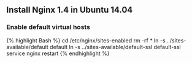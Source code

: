## Install Nginx 1.4 in Ubuntu 14.04

### Enable default virtual hosts

{% highlight Bash %}
cd /etc/nginx/sites-enabled
rm -rf *
ln -s ../sites-available/default default
ln -s ../sites-available/default-ssl default-ssl
service nginx restart
{% endhighlight %}
